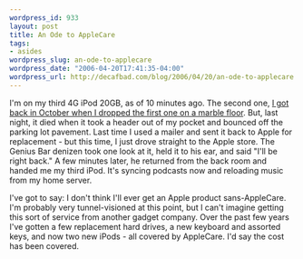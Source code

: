 ```yaml
--- 
wordpress_id: 933
layout: post
title: An Ode to AppleCare
tags: 
- asides
wordpress_slug: an-ode-to-applecare
wordpress_date: "2006-04-20T17:41:35-04:00"
wordpress_url: http://decafbad.com/blog/2006/04/20/an-ode-to-applecare
---
```

 <p>I'm on my third 4G iPod 20GB, as of 10 minutes ago.  The second one, <a href="http://decafbad.com/blog/2005/10/25/ipod-go-thud-then-click-click-click">I got back in October when I dropped the first one on a marble floor</a>.  But, last night, it died when it took a header out of my pocket and bounced off the parking lot pavement.  Last time I used a mailer and sent it back to Apple for replacement - but this time, I just drove straight to the Apple store.  The Genius Bar denizen took one look at it, held it to his ear, and said "I'll be right back."  A few minutes later, he returned from the back room and handed me my third iPod.  It's syncing podcasts now and reloading music from my home server.</p>
 <p>I've got to say: I don't think I'll ever get an Apple product sans-AppleCare.  I'm probably very tunnel-visioned at this point, but I can't imagine getting this sort of service from another gadget company.  Over the past few years I've gotten a few replacement hard drives, a new keyboard and assorted keys, and now two new iPods - all covered by AppleCare.  I'd say the cost has been covered.</p>
